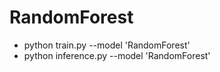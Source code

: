 # RandomForest
- python train.py --model 'RandomForest'
- python inference.py --model 'RandomForest'
